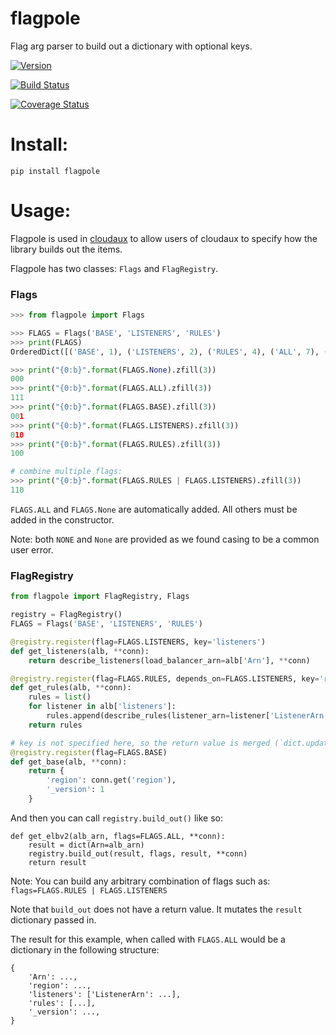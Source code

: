 # flagpole
Flag arg parser to build out a dictionary with optional keys.

[![Version](http://img.shields.io/pypi/v/flagpole.svg?style=flat)](https://pypi.python.org/pypi/flagpole/)

[![Build Status](https://travis-ci.org/monkeysecurity/flagpole.svg?branch=master)](https://travis-ci.org/monkeysecurity/flagpole)

[![Coverage Status](https://coveralls.io/repos/github/monkeysecurity/flagpole/badge.svg?branch=master&1)](https://coveralls.io/github/monkeysecurity/flagpole?branch=master)

# Install:

`pip install flagpole`

# Usage:

Flagpole is used in [cloudaux](https://github.com/Netflix-Skunkworks/cloudaux) to allow users of cloudaux to specify how the library builds out the items.

Flagpole has two classes: `Flags` and `FlagRegistry`.

### Flags
```python
>>> from flagpole import Flags

>>> FLAGS = Flags('BASE', 'LISTENERS', 'RULES')
>>> print(FLAGS)
OrderedDict([('BASE', 1), ('LISTENERS', 2), ('RULES', 4), ('ALL', 7), ('None', 0), ('NONE', 0)])

>>> print("{0:b}".format(FLAGS.None).zfill(3))
000
>>> print("{0:b}".format(FLAGS.ALL).zfill(3))
111
>>> print("{0:b}".format(FLAGS.BASE).zfill(3))
001
>>> print("{0:b}".format(FLAGS.LISTENERS).zfill(3))
010
>>> print("{0:b}".format(FLAGS.RULES).zfill(3))
100

# combine multiple flags:
>>> print("{0:b}".format(FLAGS.RULES | FLAGS.LISTENERS).zfill(3))
110
```

`FLAGS.ALL` and `FLAGS.None` are automatically added.  All others must be added in the constructor.

Note: both `NONE` and `None` are provided as we found casing to be a common user error.

### FlagRegistry
```python
from flagpole import FlagRegistry, Flags

registry = FlagRegistry()
FLAGS = Flags('BASE', 'LISTENERS', 'RULES')

@registry.register(flag=FLAGS.LISTENERS, key='listeners')
def get_listeners(alb, **conn):
    return describe_listeners(load_balancer_arn=alb['Arn'], **conn)

@registry.register(flag=FLAGS.RULES, depends_on=FLAGS.LISTENERS, key='rules')
def get_rules(alb, **conn):
    rules = list()
    for listener in alb['listeners']:
        rules.append(describe_rules(listener_arn=listener['ListenerArn'], **conn))
    return rules

# key is not specified here, so the return value is merged (`dict.update(other_dict)`) with the result dictionary.
@registry.register(flag=FLAGS.BASE)
def get_base(alb, **conn):
    return {
        'region': conn.get('region'),
        '_version': 1
    }
```

And then you can call `registry.build_out()` like so:

```
def get_elbv2(alb_arn, flags=FLAGS.ALL, **conn):
    result = dict(Arn=alb_arn)
    registry.build_out(result, flags, result, **conn)
    return result
```

Note: You can build any arbitrary combination of flags such as: `flags=FLAGS.RULES | FLAGS.LISTENERS`

Note that `build_out` does not have a return value. It mutates the `result` dictionary passed in.

The result for this example, when called with `FLAGS.ALL` would be a dictionary in the following structure:

```
{
    'Arn': ...,
    'region': ...,
    'listeners': ['ListenerArn': ...],
    'rules': [...],
    '_version': ...,
}
```
